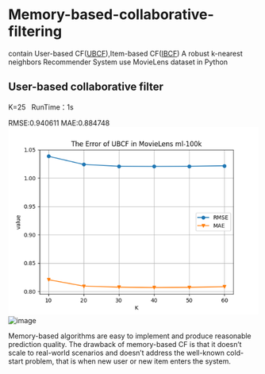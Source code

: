 # Memory-based-collaborative-filtering
contain User-based CF([UBCF](https://github.com/fuhailin/Memory-based-collaborative-filtering/blob/master/User_basedCF.py)),Item-based CF([IBCF](https://github.com/fuhailin/Memory-based-collaborative-filtering/blob/master/Item_basedCF.py))
A robust k-nearest neighbors Recommender System use MovieLens dataset in Python

## User-based collaborative filter
K=25    RunTime：1s

RMSE:0.940611
MAE:0.884748
![image](https://github.com/fuhailin/Memory-based-collaborative-filtering/blob/master/Docs/ml-100k/UBCF%20ml-100k%200.2.png)
![image](https://github.com/fuhailin/Memory-based-collaborative-filtering/blob/master/Docs/ml-100k/IBCF%20ml-100k%200.2.png)

Memory-based algorithms are easy to implement and produce reasonable prediction quality.
The drawback of memory-based CF is that it doesn’t scale to real-world scenarios and doesn’t address the well-known cold-start problem, that is when new user or new item enters the system.
